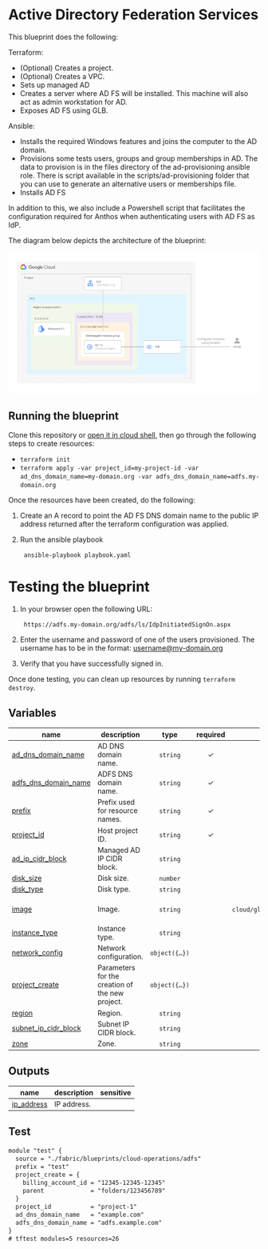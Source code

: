 # Active Directory Federation Services

This blueprint does the following:

Terraform:

- (Optional) Creates a project.
- (Optional) Creates a VPC.
- Sets up managed AD
- Creates a server where AD FS will be installed. This machine will also act as admin workstation for AD.
- Exposes AD FS using GLB.

Ansible:

- Installs the required Windows features and joins the computer to the AD domain.
- Provisions some tests users, groups and group memberships in AD. The data to provision is in the files directory of the ad-provisioning ansible role. There is script available in the scripts/ad-provisioning folder that you can use to generate an alternative users or memberships file.
- Installs AD FS

In addition to this, we also include a Powershell script that facilitates the configuration required for Anthos when authenticating users with AD FS as IdP.

The diagram below depicts the architecture of the blueprint:

![Architecture](architecture.png)

## Running the blueprint

Clone this repository or [open it in cloud shell](https://ssh.cloud.google.com/cloudshell/editor?cloudshell_git_repo=https%3A%2F%2Fgithub.com%2Fterraform-google-modules%2Fcloud-foundation-fabric&cloudshell_print=cloud-shell-readme.txt&cloudshell_working_dir=blueprints%2Fcloud-operations%2Fadfs), then go through the following steps to create resources:

- `terraform init`
- `terraform apply -var project_id=my-project-id -var ad_dns_domain_name=my-domain.org -var adfs_dns_domain_name=adfs.my-domain.org`

Once the resources have been created, do the following:

1. Create an A record to point the AD FS DNS domain name to the public IP address returned after the terraform configuration was applied.
2. Run the ansible playbook

        ansible-playbook playbook.yaml

# Testing the blueprint

1. In your browser open the following URL:

        https://adfs.my-domain.org/adfs/ls/IdpInitiatedSignOn.aspx

2. Enter the username and password of one of the users provisioned. The username has to be in the format: <username@my-domain.org>
3. Verify that you have successfully signed in.

Once done testing, you can clean up resources by running `terraform destroy`.
<!-- BEGIN TFDOC -->

## Variables

| name | description | type | required | default |
|---|---|:---:|:---:|:---:|
| [ad_dns_domain_name](variables.tf#L15) | AD DNS domain name. | <code>string</code> | ✓ |  |
| [adfs_dns_domain_name](variables.tf#L26) | ADFS DNS domain name. | <code>string</code> | ✓ |  |
| [prefix](variables.tf#L64) | Prefix used for resource names. | <code>string</code> | ✓ |  |
| [project_id](variables.tf#L82) | Host project ID. | <code>string</code> | ✓ |  |
| [ad_ip_cidr_block](variables.tf#L20) | Managed AD IP CIDR block. | <code>string</code> |  | <code>&#34;10.0.0.0&#47;24&#34;</code> |
| [disk_size](variables.tf#L31) | Disk size. | <code>number</code> |  | <code>50</code> |
| [disk_type](variables.tf#L37) | Disk type. | <code>string</code> |  | <code>&#34;pd-ssd&#34;</code> |
| [image](variables.tf#L43) | Image. | <code>string</code> |  | <code>&#34;projects&#47;windows-cloud&#47;global&#47;images&#47;family&#47;windows-2022&#34;</code> |
| [instance_type](variables.tf#L49) | Instance type. | <code>string</code> |  | <code>&#34;n1-standard-2&#34;</code> |
| [network_config](variables.tf#L55) | Network configuration. | <code title="object&#40;&#123;&#10;  network &#61; string&#10;  subnet  &#61; string&#10;&#125;&#41;">object&#40;&#123;&#8230;&#125;&#41;</code> |  | <code>null</code> |
| [project_create](variables.tf#L73) | Parameters for the creation of the new project. | <code title="object&#40;&#123;&#10;  billing_account_id &#61; string&#10;  parent             &#61; string&#10;&#125;&#41;">object&#40;&#123;&#8230;&#125;&#41;</code> |  | <code>null</code> |
| [region](variables.tf#L87) | Region. | <code>string</code> |  | <code>&#34;europe-west1&#34;</code> |
| [subnet_ip_cidr_block](variables.tf#L93) | Subnet IP CIDR block. | <code>string</code> |  | <code>&#34;10.0.1.0&#47;28&#34;</code> |
| [zone](variables.tf#L99) | Zone. | <code>string</code> |  | <code>&#34;europe-west1-c&#34;</code> |

## Outputs

| name | description | sensitive |
|---|---|:---:|
| [ip_address](outputs.tf#L15) | IP address. |  |

<!-- END TFDOC -->

## Test

```hcl
module "test" {
  source = "./fabric/blueprints/cloud-operations/adfs"
  prefix = "test"
  project_create = {
    billing_account_id = "12345-12345-12345"
    parent             = "folders/123456789"
  }
  project_id           = "project-1"
  ad_dns_domain_name   = "example.com"
  adfs_dns_domain_name = "adfs.example.com"
}
# tftest modules=5 resources=26
```
